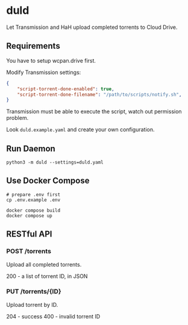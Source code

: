 # duld

Let Transmission and HaH upload completed torrents to Cloud Drive.

## Requirements

You have to setup wcpan.drive first.

Modify Transmission settings:

```json
{
    "script-torrent-done-enabled": true,
    "script-torrent-done-filename": "/path/to/scripts/notify.sh",
}
```

Transmission must be able to execute the script, watch out permission problem.

Look `duld.example.yaml` and create your own configuration.

## Run Daemon

```shell
python3 -m duld --settings=duld.yaml
```

## Use Docker Compose

```shell
# prepare .env first
cp .env.example .env

docker compose build
docker compose up
```

## RESTful API

### POST /torrents

Upload all completed torrents.

200 - a list of torrent ID, in JSON

### PUT /torrents/{ID}

Upload torrent by ID.

204 - success
400 - invalid torrent ID
